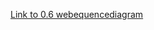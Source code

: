 [Link to 0.6 webequencediagram](https://www.websequencediagrams.com/files/render?link=cLOP7oR2eoZ50Zp8HIwzS5cIrXFtn1uVENR9g2vFlIa1tJR54tjZaKzTvHymCSOS)
